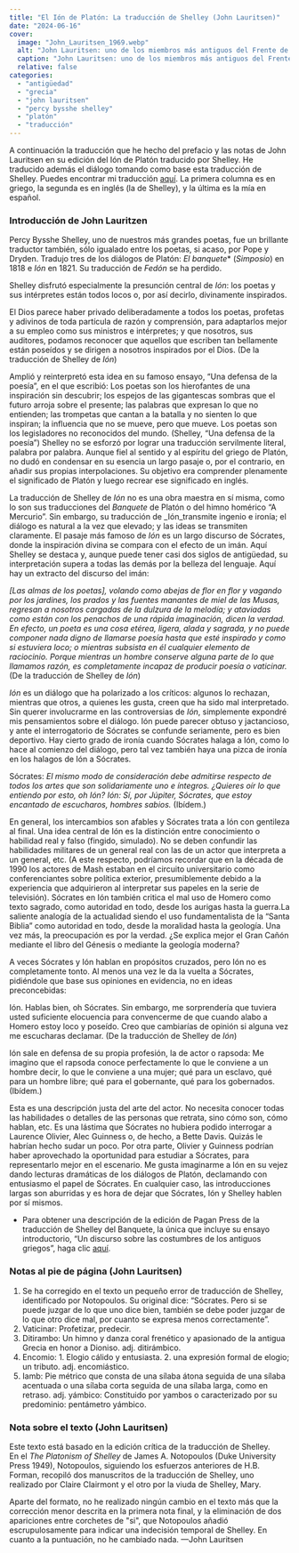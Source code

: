 ```yaml
---
title: "El Ión de Platón: La traducción de Shelley (John Lauritsen)"
date: "2024-06-16"
cover:
  image: "John_Lauritsen_1969.webp"
  alt: "John Lauritsen: uno de los miembros más antiguos del Frente de Liberación Gay y coautor del libro 'El primer movimiento por los derechos de los homosexuales: (1864-1935)'."
  caption: "John Lauritsen: uno de los miembros más antiguos del Frente de Liberación Gay y coautor del libro 'El primer movimiento por los derechos de los homosexuales: (1864-1935)'. Foto tomada de [LGBTQ History Project] (https://www.lgbtqhp.org/post/john-lauritsen)."
  relative: false
categories: 
  - "antigüedad"
  - "grecia"
  - "john lauritsen"
  - "percy bysshe shelley"
  - "platón"
  - "traducción"
---
```


A continuación la traducción que he hecho del prefacio y las notas de John Lauritsen en su edición del Ión de Platón traducido por Shelley. He traducido además el diálogo tomando como base esta traducción de Shelley. Puedes encontrar mi traducción [aquí](https://docs.google.com/spreadsheets/d/e/2PACX-1vTqpCd0tBmvNoIRtVYB9va2Tb3v-884feECkHbTK64yG6ssh1mvH_WMok_cITCBiEV9b4Q44W5uLFA5/pubhtml?gid=0&single=true). La primera columna es en griego, la segunda es en inglés (la de Shelley), y la última es la mía en español.

### Introducción de John Lauritzen

Percy Bysshe Shelley, uno de nuestros más grandes poetas, fue un brillante traductor también, sólo igualado entre los poetas, si acaso, por Pope y Dryden. Tradujo tres de los diálogos de Platón: _El banquete_* (_Simposio_) en 1818 e _Ión_ en 1821. Su traducción de _Fedón_ se ha perdido.

Shelley disfrutó especialmente la presunción central de _Ión_: los poetas y sus intérpretes están todos locos o, por así decirlo, divinamente inspirados.

El Dios parece haber privado deliberadamente a todos los poetas, profetas y adivinos de toda partícula de razón y comprensión, para adaptarlos mejor a su empleo como sus ministros e intérpretes; y que nosotros, sus auditores, podamos reconocer que aquellos que escriben tan bellamente están poseídos y se dirigen a nosotros inspirados por el Dios. (De la traducción de Shelley de _Ión_)

Amplió y reinterpretó esta idea en su famoso ensayo, “Una defensa de la poesía”, en el que escribió:
Los poetas son los hierofantes de una inspiración sin descubrir; los espejos de las gigantescas sombras que el futuro arroja sobre el presente; las palabras que expresan lo que no entienden; las trompetas que cantan a la batalla y no sienten lo que inspiran; la influencia que no se mueve, pero que mueve. Los poetas son los legisladores no reconocidos del mundo. (Shelley, “Una defensa de la poesía”)
Shelley no se esforzó por lograr una traducción servilmente literal, palabra por palabra. Aunque fiel al sentido y al espíritu del griego de Platón, no dudó en condensar en su esencia un largo pasaje o, por el contrario, en añadir sus propias interpolaciones. Su objetivo era comprender plenamente el significado de Platón y luego recrear ese significado en inglés.

La traducción de Shelley de _Ión_ no es una obra maestra en sí misma, como lo son sus traducciones del _Banquete_ de Platón o del himno homérico “A Mercurio”. Sin embargo, su traducción de _Ión_transmite ingenio e ironía; el diálogo es natural a la vez que elevado; y las ideas se transmiten claramente.
El pasaje más famoso de _Ión_ es un largo discurso de Sócrates, donde la inspiración divina se compara con el efecto de un imán. Aquí Shelley se destaca y, aunque puede tener casi dos siglos de antigüedad, su interpretación supera a todas las demás por la belleza del lenguaje. Aquí hay un extracto del discurso del imán:

_[Las almas de los poetas], volando como abejas de flor en flor y vagando por los jardines, los prados y las fuentes manantes de miel de las Musas, regresan a nosotros cargadas de la dulzura de la melodía; y ataviadas como están con los penachos de una rápida imaginación, dicen la verdad. En efecto, un poeta es una cosa etérea, ligera, alada y sagrada, y no puede componer nada digno de llamarse poesía hasta que esté inspirado y como si estuviera loco; o mientras subsista en él cualquier elemento de raciocinio. Porque mientras un hombre conserve alguna parte de lo que llamamos razón, es completamente incapaz de producir poesía o vaticinar._ (De la traducción de Shelley de _Ión_)

_Ión_ es un diálogo que ha polarizado a los críticos: algunos lo rechazan, mientras que otros, a quienes les gusta, creen que ha sido mal interpretado. Sin querer involucrarme en las controversias de _Ión_, simplemente expondré mis pensamientos sobre el diálogo.
Ión puede parecer obtuso y jactancioso, y ante el interrogatorio de Sócrates se confunde seriamente, pero es bien deportivo. Hay cierto grado de ironía cuando Sócrates halaga a Ión, como lo hace al comienzo del diálogo, pero tal vez también haya una pizca de ironía en los halagos de Ión a Sócrates.

Sócrates: _El mismo modo de consideración debe admitirse respecto de todos los artes que son solidariamente uno e íntegros. ¿Quieres oír lo que entiendo por esto, oh Ión?
Ión: Sí, por Júpiter, Sócrates, que estoy encantado de escucharos, hombres sabios._ (Ibídem.)

En general, los intercambios son afables y Sócrates trata a Ión con gentileza al final.
Una idea central de Ión es la distinción entre conocimiento o habilidad real y falso (fingido, simulado). No se deben confundir las habilidades militares de un general real con las de un actor que interpreta a un general, etc. (A este respecto, podríamos recordar que en la década de 1990 los actores de Mash estaban en el circuito universitario como conferenciantes sobre política exterior, presumiblemente debido a la experiencia que adquirieron al interpretar sus papeles en la serie de televisión).
Sócrates en Ión también critica el mal uso de Homero como texto sagrado, como autoridad en todo, desde los aurigas hasta la guerra.La saliente analogía de la actualidad siendo el uso fundamentalista de la “Santa Biblia” como autoridad en todo, desde la moralidad hasta la geología. Una vez más, la preocupación es por la verdad. ¿Se explica mejor el Gran Cañón mediante el libro del Génesis o mediante la geología moderna?

A veces Sócrates y Ión hablan en propósitos cruzados, pero Ión no es completamente tonto. Al menos una vez le da la vuelta a Sócrates, pidiéndole que base sus opiniones en evidencia, no en ideas preconcebidas:

Ión. Hablas bien, oh Sócrates. Sin embargo, me sorprendería que tuviera usted suficiente elocuencia para convencerme de que cuando alabo a Homero estoy loco y poseído. Creo que cambiarías de opinión si alguna vez me escucharas declamar. (De la traducción de Shelley de _Ión_)

Ión sale en defensa de su propia profesión, la de actor o rapsoda:
Me imagino que el rapsoda conoce perfectamente lo que le conviene a un hombre decir, lo que le conviene a una mujer; qué para un esclavo, qué para un hombre libre; qué para el gobernante, qué para los gobernados. (Ibídem.)

Esta es una descripción justa del arte del actor. No necesita conocer todas las habilidades o detalles de las personas que retrata, sino cómo son, cómo hablan, etc. Es una lástima que Sócrates no hubiera podido interrogar a Laurence Olivier, Alec Guinness o, de hecho, a Bette Davis. Quizás le habrían hecho sudar un poco. Por otra parte, Olivier y Guinness podrían haber aprovechado la oportunidad para estudiar a Sócrates, para representarlo mejor en el escenario. Me gusta imaginarme a Ión en su vejez dando lecturas dramáticas de los diálogos de Platón, declamando con entusiasmo el papel de Sócrates.
En cualquier caso, las introducciones largas son aburridas y es hora de dejar que Sócrates, Ión y Shelley hablen por sí mismos.

* Para obtener una descripción de la edición de Pagan Press de la traducción de Shelley del Banquete, la única que incluye su ensayo introductorio, “Un discurso sobre las costumbres de los antiguos griegos”, haga clic [aquí](http://paganpressbooks.com/BOOKLIST.HTM).

### Notas al pie de página (John Lauritsen)

1. Se ha corregido en el texto un pequeño error de traducción de Shelley, identificado por Notopoulos. Su original dice: “Sócrates. Pero si se puede juzgar de lo que uno dice bien, también se debe poder juzgar de lo que otro dice mal, por cuanto se expresa menos correctamente”.
2. Vaticinar: Profetizar, predecir. 
3. Ditirambo: Un himno y danza coral frenético y apasionado de la antigua Grecia en honor a Dioniso. adj. ditirámbico. 
4. Encomio: 1. Elogio cálido y entusiasta. 2. una expresión formal de elogio; un tributo. adj. encomiástico. 
5. Iamb: Pie métrico que consta de una sílaba átona seguida de una sílaba acentuada o una sílaba corta seguida de una sílaba larga, como en retraso. adj. yámbico: Constituido por yambos o caracterizado por su predominio: pentámetro yámbico. 

### Nota sobre el texto (John Lauritsen)  
  
Este texto está basado en la edición crítica de la traducción de Shelley.  
En el _The Platonism of Shelley_ de James A. Notopoulos (Duke University Press 1949), Notopoulos, siguiendo los esfuerzos anteriores de H.B. Forman, recopiló dos manuscritos de la traducción de Shelley, uno realizado por Claire Clairmont y el otro por la viuda de Shelley, Mary.

Aparte del formato, no he realizado ningún cambio en el texto más que la corrección menor descrita en la primera nota final, y la eliminación de dos apariciones entre corchetes de "si", que Notopoulos añadió escrupulosamente para indicar una indecisión temporal de Shelley. En cuanto a la puntuación, no he cambiado nada. —John Lauritsen